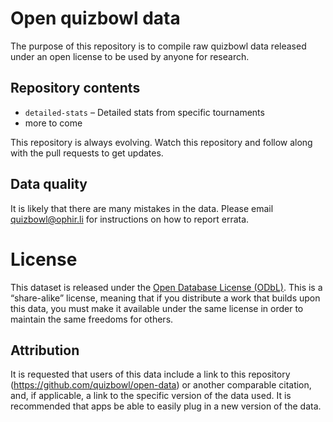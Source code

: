 # Open quizbowl data

The purpose of this repository is to compile raw quizbowl data
released under an open license to be used by anyone for research.

## Repository contents

* `detailed-stats` – Detailed stats from specific tournaments
* more to come

This repository is always evolving.
Watch this repository and follow along with the pull requests to get updates.

## Data quality

It is likely that there are many mistakes in the data.
Please email quizbowl@ophir.li for instructions on how to report errata.

# License

This dataset is released under the [Open Database License
(ODbL)](https://opendatacommons.org/licenses/odbl/summary/).
This is a “share-alike” license, meaning that
if you distribute a work that builds upon this data,
you must make it available under the same license
in order to maintain the same freedoms for others.

## Attribution

It is requested that users of this data include a link to this repository
(<https://github.com/quizbowl/open-data>) or another comparable citation,
and, if applicable, a link to the specific version of the data used.
It is recommended that apps be able to easily plug in a new version of the data.
